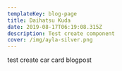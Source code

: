 ```yaml
---
templateKey: blog-page
title: Daihatsu Kuda
date: 2019-08-17T06:19:08.315Z
description: Test create component
cover: /img/ayla-silver.png
---
```

test create car card blogpost
